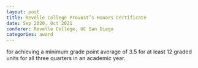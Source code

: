 ```yaml
---
layout: post
title: Revelle College Provost’s Honors Certificate
date: Sep 2020, Oct 2021
conferer: Revelle College, UC San Diego
categories: award
---
```

for achieving a minimum grade point average of 3.5 for at least 12 graded units for all three quarters in an academic year.